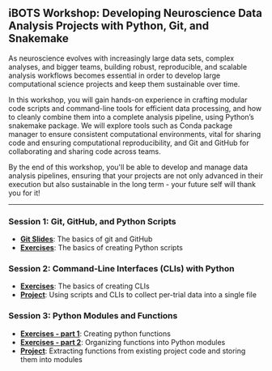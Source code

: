 ## iBOTS Workshop: Developing Neuroscience Data Analysis Projects with Python, Git, and Snakemake

As neuroscience evolves with increasingly large data sets, complex analyses, and bigger teams, building robust, reproducible, and scalable analysis workflows becomes essential in order to develop large computational science projects and keep them sustainable over time. 

In this workshop, you will gain hands-on experience in crafting modular code scripts and command-line tools for efficient data processing, and how to cleanly combine them into a complete analysis pipeline, using Python’s snakemake package. We will explore tools such as Conda package manager to ensure consistent computational environments, vital for sharing code and ensuring computational reproducibility, and Git and GitHub for collaborating and sharing code across teams.

By the end of this workshop, you'll be able to develop and manage data analysis pipelines, ensuring that your projects are not only advanced in their execution but also sustainable in the long term - your future self will thank you for it!

---

### Session 1: Git, GitHub, and Python Scripts
- [**Git Slides**](https://docs.google.com/presentation/d/1E9Ap5-I2Z5R7aGThrE6gF_eFwFvvOseedldnha76V6w/edit?usp=sharing): The basics of git and GitHub
- [**Exercises**](session1/exercises.md): The basics of creating Python scripts

### Session 2: Command-Line Interfaces (CLIs) with Python
- [**Exercises**](session2/exercises.md): The basics of creating CLIs
- [**Project**](session2/project.md): Using scripts and CLIs to collect per-trial data into a single file

### Session 3: Python Modules and Functions
- [**Exercises - part 1**](session3/notebooks/1_python_functions.ipynb): Creating python functions
- [**Exercises - part 2**](session3/notebooks/2_functions_from_modules.ipynb): Organizing functions into Python modules
- [**Project**](session3/notebooks/3_identifying_repetitive_patterns.ipynb): Extracting functions from existing project code and storing them into modules 